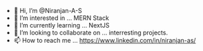 - 👋 Hi, I’m @Niranjan-A-S
- 👀 I’m interested in ... MERN Stack
- 🌱 I’m currently learning ... NextJS
- 💞️ I’m looking to collaborate on ... interresting projects.
- 📫 How to reach me ... https://www.linkedin.com/in/niranjan-as/

<!---
Niranjan-A-S/Niranjan-A-S is a ✨ special ✨ repository because its `README.md` (this file) appears on your GitHub profile.
You can click the Preview link to take a look at your changes.
--->
